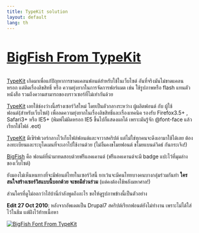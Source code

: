 ```yaml
---
title: TypeKit solution
layout: default
lang: th
---
```


<h3 class="tk-bigfish" style="font-size:2.5em;line-height:1.2em;"><a class="tk-bigfish" href="http://typekit.com/colophons/yqr0qbk">BigFish From TypeKit</a></h3>
<p><a class="tk-bigfish" href="http://typekit.com/">TypeKit</a> เกิดมาเพื่อแก้ปัญหาการขาดแคลนฟอนต์สำหรับใช้ในเว็บไซต์ อันที่จริงมันไม่ขาดแคลนหรอก แต่ติดเรื่องลิขสิทธิ์ หรือ ความยุ่งยากในการจัดการฟอร์แมต เช่น ใช้รูปภาพหรือ flash แทนตัวหนังสือ รวมถึงความสามารถของบราวเซอร์ที่ไม่เท่ากันด้วย</p>
<p><a class="tk-bigfish" href="http://typekit.com/">TypeKit</a> เลยใช้ช่องว่างนี้สร้างเซอร์วิสใหม่ โดยเป็นตัวกลางระหว่าง ผู้ผลิตฟอนต์ กับ ผู้ใช้ฟอนต์(สำหรับเว็บไซต์) เพื่อลดความยุ่งยากในเรื่องลิขสิทธิ์และเรื่องเทคนิค รองรับ Firefox3.5+ , Safari3+ หรือ IE5+ (พิมพ์ไม่ผิดหรอก IE5 ขึ้นไปก็แสดงผลได้ เพราะมันรู้จัก @font-face แล้วเรียกใช้ไฟล์ .eot)</p>
<p><a class="tk-bigfish" href="http://typekit.com/">TypeKit</a> มีเซิร์ฟเวอร์กลางไว้เก็บไฟล์ฟอนต์และจาวาสคริปต์ แต่ไม่ใช่ทุกคนจะดึงเอามาใช้ได้เลย ต้องลงทะเบียนและระบุโดเมนที่จะเอาไปใช้งานด้วย (ไม่งั้นคงขโมยฟอนต์ ขโมยแบนด์วิดธ์ กันกระเจิง!) </p>
<p><a class="tk-bigfish" href="http://typekit.com/colophons/yqr0qbk">BigFish</a> คือ ฟอนต์ที่นำมาทดสอบด้วยฟรีแอคเคานต์ (ฟรีแอคเคานต์จะมี badge แปะไว้ที่มุมล่างของเว็บไซต์)</p>
<p>ยังมองไม่เห็นหนทางที่จะมีฟอนต์ไทยในเซอร์วิสนี้ ยกเว้นจะมีคนไทยบางคนบางกลุ่มร่วมกันทำ <strong>ใครสนใจสร้างเซอร์วิสแบบนี้บอกด้วย จะขอมีส่วนร่วม</strong> (แต่คงต้องใช้พลังมหาศาล!)</p>
<p>ส่วนใครที่ดูไม่ออกว่าไอ้บ้านี่กำลังพูดถึงอะไร ขอให้ดูรูปภาพข้างนี้เป็นตัวอย่าง</p>
<p><strong>Edit 27 Oct 2010</strong>: หลังจากอัพเดตเป็น Drupal7 สคริปต์เรียกฟอนต์ยังไม่ทำงาน เพราะไม่ได้ใส่ไว้ในธีม แต่ฝังไว้ท้ายเนื้อหา</p>
<p><a class="tk-bigfish" href="http://typekit.com/colophons/yqr0qbk"><img alt="BigFish Font From TypeKit" src="http://lh6.ggpht.com/_Y0CVoTNHnqo/SpQ5O1ACEwI/AAAAAAAAAhY/R3wmkSYY-DY/s400/bigfish.png"></a></p>
<script type="text/javascript" src="http://use.typekit.com/yqr0qbk.js"></script><script type="text/javascript">
<!--//--><![CDATA[// ><!--
try{Typekit.load();}catch(e){}
//--><!]]>
</script>
